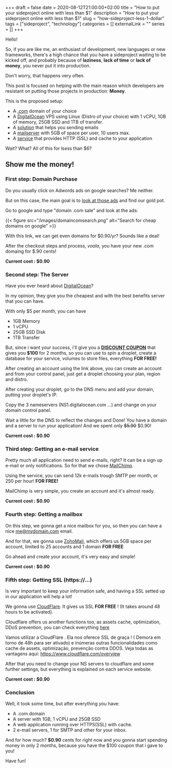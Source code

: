 +++ 
draft = false
date = 2020-08-12T21:00:00+02:00
title = "How to put your sideproject online with less than $1"
description = "How to put your sideproject online with less than $1"
slug = "how-sideproject-less-1-dollar" 
tags = ["sideproject", "technology"]
categories = []
externalLink = ""
series = []
+++


Hello!

So, if you are like me, an enthusiast of development, new languages or new frameworks, there's a high chance that you have a sideproject waiting to be kicked off, and probably because of **laziness**, **lack of time** or **lack of money**, you never put it into production.

Don't worry, that happens very often.

This post is focused on helping with the main reason which developers are resistant on putting those projects in production: **Money**.

This is the proposed setup:

- A [.com](https://www.google.com/search?q=.com+domains+sale&oq=.com+domains+sale&gs_l=psy-ab.3..0i22i30k1l4.933.1276.0.1422.5.4.0.0.0.0.229.229.2-1.1.0....0...1.1.64.psy-ab..4.1.227.L1LdrHkPymY) domain of your choice
- A [DigitalOcean](https://m.do.co/c/a35e5b64be59) VPS using Linux (Distro of your choice) with 1 vCPU, 1GB of memory, 25GB SSD and 1TB of transfer.
- A [solution](http://eepurl.com/c3xOub) that helps you sending emails
- A [mailserver](https://www.zoho.com/workplace/pricing.html?src=zmail) with 5GB of space per user, 10 users max.
- A [service](https://www.cloudflare.com/) that provides HTTP (SSL) and cache to your application

Wait? What? All of this for lsess than $6?

## Show me the money!

### First step: Domain Purchase

Do you usually click on Adwords ads on google searches? Me neither. 

But on this case, the main goal is to [look at those ads](https://www.google.com/search?q=.com+domains+sale&oq=.com+domains+sale&gs_l=psy-ab.3..0i22i30k1l4.933.1276.0.1422.5.4.0.0.0.0.229.229.2-1.1.0....0...1.1.64.psy-ab..4.1.227.L1LdrHkPymY) and find our gold pot.

Go to google and type "domain .com sale" and look at the ads:

{{< figure src="/images/domaincomsearch.png" alt="Search for cheap domains on google" >}}

With this link, we can get even domains for $0.90/yr? Sounds like a deal!

After the checkout steps and process, *voala*, you have your new .com domaing for $.90 cents!

**Current cost : $0.90**

### Second step: The Server

Have you ever heard about [DigitalOcean](https://m.do.co/c/a35e5b64be59)? 

In my opinion, they give you the cheapest and with the best benefits server that you can have.

With only $5 per month, you can have

- 1GB Memory
- 1 vCPU
- 25GB SSD Disk
- 1TB Transfer

But, since i want your success, i'll give you a **[DISCOUNT COUPON](https://m.do.co/c/a35e5b64be59)** that gives you **$100** for 2 months, so you can use to spin a droplet, create a database for your service, volumes to store files, everything **FOR FREE!**

After creating an account using the link above, you can create an account and from your control panel, just get a droplet choosing your plan, region and distro.

After creating your droplet, go to the DNS menu and add your domain, putting your droplet's IP.

Copy the 3 nameservers (NS1.digitalocean.com ...) and change on your domain control panel.

Wait a little for the DNS to reflect the changes and Done! You have a domain and a server to run your application! And we spent only ~~$5.90~~ $0.90!

**Current cost : $0.90**

### Third step: Getting an e-mail service

Pretty much all application need to send e-mails, right? It can be a sign up e-mail or only notifications. So for that we chose [MailChimp](http://eepurl.com/c3xOub).

Using the service, you can send 12k e-mails trough SMTP per month, or 250 per hour! **FOR FREE!**

MailChimp is very simple, you create an account and it's almost ready.

**Current cost : $0.90**

### Fourth step: Getting a mailbox

On this step, we gonna get a nice mailbox for you, so then you can have a nice me@mydomain.com email.

And for that, we gonna use [ZohoMail](https://www.zoho.com/workplace/pricing.html?src=zmail), which offers us 5GB space per account, limited to 25 accounts and 1 domain **FOR FREE**

Go ahead and create your account, it's very easy and simple!

**Current cost : $0.90**

### Fifth step: Getting SSL (https://...)

Is very important to keep your information safe, and having a SSL setted up in our application will help a lot!

We gonna use [CloudFlare](https://www.cloudflare.com/). It gives us SSL **FOR FREE** ! (It takes around 48 hours to be activated).

Cloudflare offers us another functions too, as assets cache, optimization, DDoS prevention, you can check everything [here](https://www.cloudflare.com/overview)

Vamos utilizar a CloudFlare . Ela nos oferece SSL de graça ! ( Demora em torno de 48h para ser ativado) e inúmeras outras funcionalidades como cache de assets, optimização, prevenção contra DDOS. Veja todas as vantagens aqui: https://www.cloudflare.com/overview

After that you need to change your NS servers to cloudflare and some further settings, but everything is explained on each service website.

**Current cost : $0.90**

### Conclusion

Well, it took some time, but after everything you have:

- A .com domain
- A server with 1GB, 1 vCPU and 25GB SSD
- A web application running over HTTPS(SSL) with cache.
- 2 e-mail servers, 1 for SMTP and other for your inbox.

And for how much? **$0.90** cents for right now and you gonna start spending money in only 2 months, because you have the $100 coupon that i gave to you!

Have fun!
